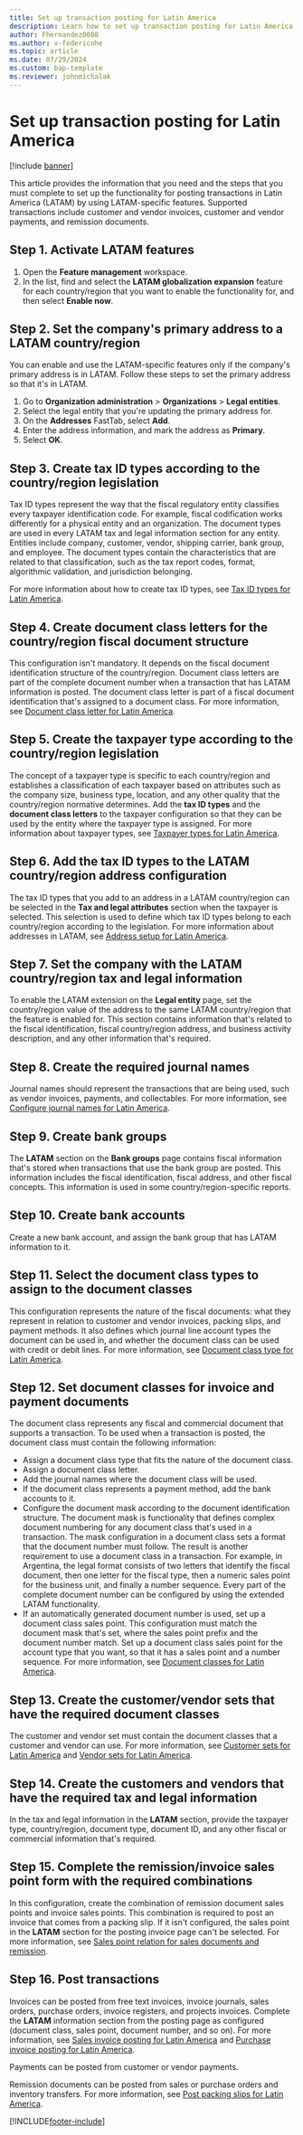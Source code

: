 ```yaml
---
title: Set up transaction posting for Latin America
description: Learn how to set up transaction posting for Latin America (LATAM), including outlines on activating features and setting a company address to the LATAM region.
author: Fhernandez0088
ms.author: v-federicohe 
ms.topic: article
ms.date: 07/29/2024
ms.custom: bap-template
ms.reviewer: johnmichalak
---
```


# Set up transaction posting for Latin America 

[!include [banner](../../includes/banner.md)]

This article provides the information that you need and the steps that you must complete to set up the functionality for posting transactions in Latin America (LATAM) by using LATAM-specific features. Supported transactions include customer and vendor invoices, customer and vendor payments, and remission documents.

## Step 1. Activate LATAM features

1. Open the **Feature management** workspace.
2. In the list, find and select the **LATAM globalization expansion** feature for each country/region that you want to enable the functionality for, and then select **Enable now**. 

## Step 2. Set the company's primary address to a LATAM country/region

You can enable and use the LATAM-specific features only if the company's primary address is in LATAM. Follow these steps to set the primary address so that it's in LATAM.

1. Go to **Organization administration** \> **Organizations** \> **Legal entities**.
2. Select the legal entity that you're updating the primary address for.
3. On the **Addresses** FastTab, select **Add**.
4. Enter the address information, and mark the address as **Primary**.
5. Select **OK**.

## Step 3. Create tax ID types according to the country/region legislation

Tax ID types represent the way that the fiscal regulatory entity classifies every taxpayer identification code. For example, fiscal codification works differently for a physical entity and an organization. The document types are used in every LATAM tax and legal information section for any entity. Entities include company, customer, vendor, shipping carrier, bank group, and employee. The document types contain the characteristics that are related to that classification, such as the tax report codes, format, algorithmic validation, and jurisdiction belonging. 

For more information about how to create tax ID types, see [Tax ID types for Latin America](ltm-core-tax-id-type.md).

## Step 4. Create document class letters for the country/region fiscal document structure

This configuration isn't mandatory. It depends on the fiscal document identification structure of the country/region. Document class letters are part of the complete document number when a transaction that has LATAM information is posted. The document class letter is part of a fiscal document identification that's assigned to a document class. For more information, see [Document class letter for Latin America](ltm-core-document-class-letter.md). 

## Step 5. Create the taxpayer type according to the country/region legislation

The concept of a taxpayer type is specific to each country/region and establishes a classification of each taxpayer based on attributes such as the company size, business type, location, and any other quality that the country/region normative determines. Add the **tax ID types** and the **document class letters** to the taxpayer configuration so that they can be used by the entity where the taxpayer type is assigned. For more information about taxpayer types, see [Taxpayer types for Latin America](ltm-core-taxpayer-type.md).

## Step 6. Add the tax ID types to the LATAM country/region address configuration

The tax ID types that you add to an address in a LATAM country/region can be selected in the **Tax and legal attributes** section when the taxpayer is selected. This selection is used to define which tax ID types belong to each country/region according to the legislation. For more information about addresses in LATAM, see [Address setup for Latin America](ltm-core-address-setup.md).

## Step 7. Set the company with the LATAM country/region tax and legal information

To enable the LATAM extension on the **Legal entity** page, set the country/region value of the address to the same LATAM country/region that the feature is enabled for. This section contains information that's related to the fiscal identification, fiscal country/region address, and business activity description, and any other information that's required.

## Step 8. Create the required journal names

Journal names should represent the transactions that are being used, such as vendor invoices, payments, and collectables. For more information, see [Configure journal names for Latin America](ltm-core-journal-name-configuration..md).

## Step 9. Create bank groups

The **LATAM** section on the **Bank groups** page contains fiscal information that's stored when transactions that use the bank group are posted. This information includes the fiscal identification, fiscal address, and other fiscal concepts. This information is used in some country/region-specific reports.

## Step 10. Create bank accounts

Create a new bank account, and assign the bank group that has LATAM information to it.

## Step 11. Select the document class types to assign to the document classes

This configuration represents the nature of the fiscal documents: what they represent in relation to customer and vendor invoices, packing slips, and payment methods. It also defines which journal line account types the document can be used in, and whether the document class can be used with credit or debit lines. For more information, see [Document class type for Latin America](ltm-core-document-class-type.md).

## Step 12. Set document classes for invoice and payment documents

The document class represents any fiscal and commercial document that supports a transaction. To be used when a transaction is posted, the document class must contain the following information:

- Assign a document class type that fits the nature of the document class.
- Assign a document class letter.
- Add the journal names where the document class will be used.
- If the document class represents a payment method, add the bank accounts to it.
- Configure the document mask according to the document identification structure. The document mask is functionality that defines complex document numbering for any document class that's used in a transaction. The mask configuration in a document class sets a format that the document number must follow. The result is another requirement to use a document class in a transaction. For example, in Argentina, the legal format consists of two letters that identify the fiscal document, then one letter for the fiscal type, then a numeric sales point for the business unit, and finally a number sequence. Every part of the complete document number can be configured by using the extended LATAM functionality.
- If an automatically generated document number is used, set up a document class sales point. This configuration must match the document mask that's set, where the sales point prefix and the document number match. Set up a document class sales point for the account type that you want, so that it has a sales point and a number sequence. For more information, see [Document classes for Latin America](ltm-core-document-class.md).

## Step 13. Create the customer/vendor sets that have the required document classes

The customer and vendor set must contain the document classes that a customer and vendor can use. For more information, see [Customer sets for Latin America](ltm-core-customers-set.md) and [Vendor sets for Latin America](ltm-core-vendors-set.md).

## Step 14. Create the customers and vendors that have the required tax and legal information

In the tax and legal information in the **LATAM** section, provide the taxpayer type, country/region, document type, document ID, and any other fiscal or commercial information that's required.

## Step 15. Complete the remission/invoice sales point form with the required combinations

In this configuration, create the combination of remission document sales points and invoice sales points. This combination is required to post an invoice that comes from a packing slip. If it isn't configured, the sales point in the **LATAM** section for the posting invoice page can't be selected. For more information, see [Sales point relation for sales documents and remission](ltm-core-point-relation.md).

## Step 16. Post transactions

Invoices can be posted from free text invoices, invoice journals, sales orders, purchase orders, invoice registers, and projects invoices. Complete the **LATAM** information section from the posting page as configured (document class, sales point, document number, and so on). For more information, see [Sales invoice posting for Latin America](ltm-core-sales-invoice-posting-latam.md) and [Purchase invoice posting for Latin America](ltm-core-purchase-invoice-posting.md).

Payments can be posted from customer or vendor payments.

Remission documents can be posted from sales or purchase orders and inventory transfers. For more information, see [Post packing slips for Latin America](ltm-core-packing-slip-posting.md).

[!INCLUDE[footer-include](../../../includes/footer-banner.md)]
